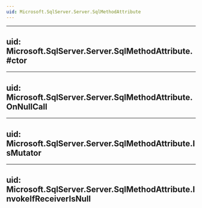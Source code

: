 ```yaml
---
uid: Microsoft.SqlServer.Server.SqlMethodAttribute
---
```


---
uid: Microsoft.SqlServer.Server.SqlMethodAttribute.#ctor
---

---
uid: Microsoft.SqlServer.Server.SqlMethodAttribute.OnNullCall
---

---
uid: Microsoft.SqlServer.Server.SqlMethodAttribute.IsMutator
---

---
uid: Microsoft.SqlServer.Server.SqlMethodAttribute.InvokeIfReceiverIsNull
---
